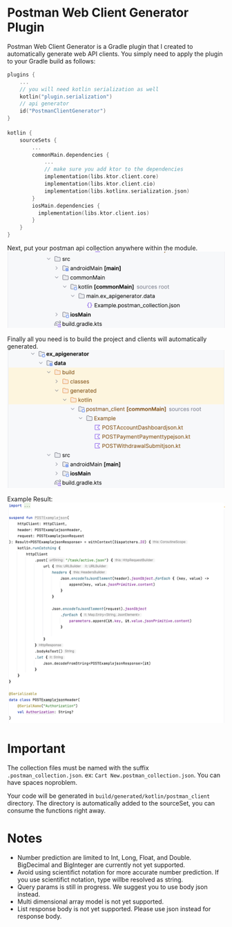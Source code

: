 # Postman Web Client Generator Plugin
Postman Web Client Generator is a Gradle plugin that I created to automatically generate web API clients. You simply need to apply the plugin to your Gradle build as follows:
``` kotlin
plugins {
    ...
    // you will need kotlin serialization as well
    kotlin("plugin.serialization")
    // api generator
    id("PostmanClientGenerator")
}

kotlin {
    sourceSets {
        ...
        commonMain.dependencies {
            ...
            // make sure you add ktor to the dependencies
            implementation(libs.ktor.client.core)
            implementation(libs.ktor.client.cio)
            implementation(libs.kotlinx.serialization.json)
        }
        iosMain.dependencies {
          implementation(libs.ktor.client.ios)
        }
    }
}

```

Next, put your postman api collection anywhere within the module.
![Img1](https://github.com/SingularityIndonesia/SingularityBaseMobile/blob/base/Docs/Screenshot%202024-05-17%20at%2014.37.54.png)

Finally all you need is to build the project and clients will automatically generated.
![Img](https://github.com/SingularityIndonesia/SingularityBaseMobile/blob/base/Docs/Screenshot%202024-05-17%20at%2015.29.28.png)

Example Result:
![Img](https://github.com/SingularityIndonesia/SingularityBaseMobile/blob/base/Docs/Screenshot%202024-05-17%20at%2015.23.28.png)
# Important
The collection files must be named with the suffix `.postman_collection.json`. ex: `Cart New.postman_collection.json`. You can have spaces noproblem.

Your code will be generated in `build/generated/kotlin/postman_client` directory. The directory is automatically added to the sourceSet, you can consume the functions right away.

# Notes
- Number prediction are limited to Int, Long, Float, and Double. BigDecimal and BigInteger are currently not yet supported.
- Avoid using scientifict notation for more accurate number prediction. If you use scientifict notation, type willbe resolved as string.
- Query params is still in progress. We suggest you to use body json instead.
- Multi dimensional array model is not yet supported.
- List response body is not yet supported. Please use json instead for response body.

